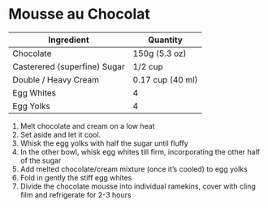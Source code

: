 Mousse au Chocolat
==================

Ingredient | Quantity
---|---
Chocolate | 150g (5.3 oz)
Casterered (superfine) Sugar | 1/2 cup
Double / Heavy Cream | 0.17 cup (40 ml)
Egg Whites | 4
Egg Yolks | 4

1. Melt chocolate and cream on a low heat
2. Set aside and let it cool.
3. Whisk the egg yolks with half the sugar until fluffy
4. In the other bowl, whisk egg whites till firm, incorporating the other half of the sugar
5. Add melted chocolate/cream mixture (once it’s cooled) to egg yolks
6. Fold in gently the stiff egg whites
7. Divide the chocolate mousse into individual ramekins, cover with cling film and refrigerate for 2-3 hours
